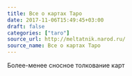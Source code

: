 ```yaml
---
title: Все о картах Таро
date: 2017-11-06T15:49:45+03:00
draft: false
categories: ["taro"]
source_url: http://meltatnik.narod.ru/
source_name: Все о картах Таро
---
```

Более-менее сносное толкование карт
<!--more-->
